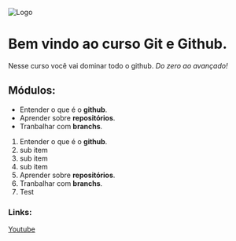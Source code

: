 
![Logo](https://git-scm.com/images/logos/downloads/Git-Logo-2Color.png)

# Bem vindo ao curso **Git** e **Github**.
Nesse curso você vai dominar todo o github. _Do zero ao avançado!_
## Módulos:
* Entender o que é o **github**.
* Aprender sobre **repositórios**.
* Tranbalhar com **branchs**.

1. Entender o que é o **github**.
  1. sub item
  2. sub item
  3. sub item
2. Aprender sobre **repositórios**.
3. Tranbalhar com **branchs**.
4. Test
### Links:
[Youtube](https://www.youtube.com/watch?v=vLnPwxZdW4Y)